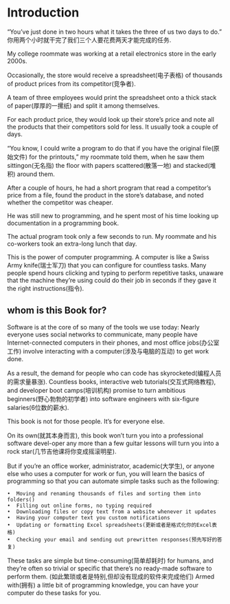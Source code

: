 Introduction
==

“You’ve just done in two hours what it takes the three of us two days to do.”
你用两个小时就干完了我们三个人要花费两天才能完成的任务.

My college roommate was working at a retail electronics store in the early 2000s. 

Occasionally, the store would receive a spreadsheet(电子表格) of 
thousands of product prices from its competitor(竞争者).

A team of three employees would print the spreadsheet onto a thick stack of paper(厚厚的一摞纸) 
and split it among themselves. 

For each product price, they would look up their store’s price
and note all the products that their competitors sold for less. 
It usually took a couple of days.

“You know, I could write a program to do that if you have the original file(原始文件) for the printouts,” 
my roommate told them, when he saw them sittingon(无名指) the floor with papers scattered(散落一地) 
and stacked(堆积) around them.

After a couple of hours, he had a short program that read a competitor’s price from a file, 
found the product in the store’s database, and noted whether the competitor was cheaper. 

He was still new to programming, and he spent most of his time looking up documentation in a programming book.

The actual program took only a few seconds to run. 
My roommate and his co-workers took an extra-long lunch that day.

This is the power of computer programming. 
A computer is like a Swiss Army knife(瑞士军刀) that you can configure for countless tasks. 
Many people spend hours clicking and typing to perform repetitive tasks, 
unaware that the machine they’re using could do their job in seconds 
if they gave it the right instructions(指令).

whom is this Book for?
--

Software is at the core of so many of the tools we use today: 
Nearly everyone uses social networks to communicate, 
many people have Internet-connected computers in their phones, 
and most office jobs(办公室工作) involve interacting with a computer(涉及与电脑的互动) to get work done. 

As a result, the demand for people who can code has skyrocketed(编程人员的需求量暴涨). 
Countless books, interactive web tutorials(交互式网络教程), 
and developer boot camps(培训机构) promise to turn ambitious beginners(野心勃勃的初学者) into software engineers 
with six-figure salaries(6位数的薪水).

This book is not for those people. It’s for everyone else.

On its own(就其本身而言), this book won’t turn you into a professional software devel-oper any more 
than a few guitar lessons will turn you into a rock star(几节吉他课将你变成摇滚明星). 

But if you’re an office worker, administrator, academic(大学生), or anyone else 
who uses a computer for work or fun, you will learn the basics of programming 
so that you can automate simple tasks such as the following:

    •  Moving and renaming thousands of files and sorting them into folders()
    •  Filling out online forms, no typing required
    •  Downloading files or copy text from a website whenever it updates
    •  Having your computer text you custom notifications
    •  Updating or formatting Excel spreadsheets(更新或者是格式化你的Excel表格)
    •  Checking your email and sending out prewritten responses(预先写好的答复)
These tasks are simple but time-consuming(简单却耗时) for humans, 
and they’re often so trivial or specific that there’s no ready-made software to perform them. 
(如此繁琐或者是特别,但却没有现成的软件来完成他们)
Armed with(拥有) a little bit of programming knowledge, you can have your computer do these tasks for you.



